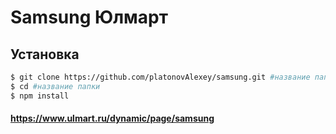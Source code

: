 # Samsung Юлмарт 

## Установка

```sh
$ git clone https://github.com/platonovAlexey/samsung.git #название папки
$ cd #название папки
$ npm install
```
#### https://www.ulmart.ru/dynamic/page/samsung
